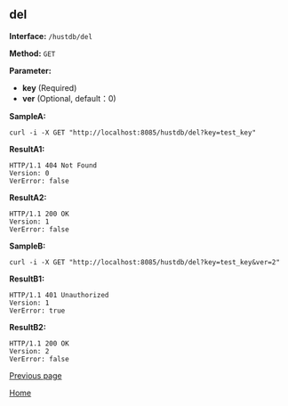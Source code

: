 ## del ##

**Interface:** `/hustdb/del`

**Method:** `GET`

**Parameter:** 

*  **key** (Required)  
*  **ver** (Optional, default：0)  


**SampleA:**

    curl -i -X GET "http://localhost:8085/hustdb/del?key=test_key"

**ResultA1:**

	HTTP/1.1 404 Not Found
	Version: 0
	VerError: false
		
**ResultA2:**

	HTTP/1.1 200 OK
	Version: 1
	VerError: false

**SampleB:**

    curl -i -X GET "http://localhost:8085/hustdb/del?key=test_key&ver=2"

**ResultB1:**

	HTTP/1.1 401 Unauthorized
	Version: 1
	VerError: true

**ResultB2:**

	HTTP/1.1 200 OK
	Version: 2
	VerError: false

[Previous page](../hustdb.md)

[Home](../../../index.md)
